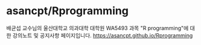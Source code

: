 # asancpt/Rprogramming

배균섭 교수님의 울산대학교 의과대학 대학원 WA5493 과목 "R programming"에 대한 강의노트 및 공지사항 페이지입니다. 
<https://asancpt.github.io/Rprogramming>

